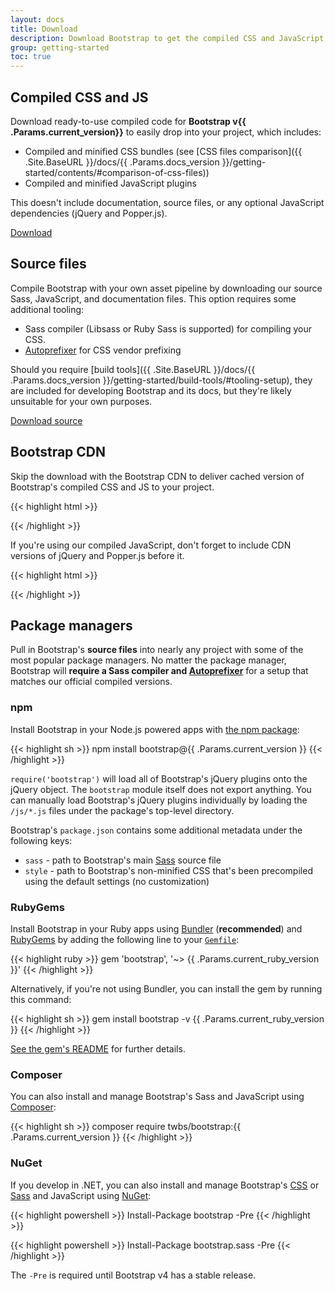 ```yaml
---
layout: docs
title: Download
description: Download Bootstrap to get the compiled CSS and JavaScript, source code, or include it with your favorite package managers like npm, RubyGems, and more.
group: getting-started
toc: true
---
```


## Compiled CSS and JS

Download ready-to-use compiled code for **Bootstrap v{{ .Params.current_version}}** to easily drop into your project, which includes:

- Compiled and minified CSS bundles (see [CSS files comparison]({{ .Site.BaseURL }}/docs/{{ .Params.docs_version }}/getting-started/contents/#comparison-of-css-files))
- Compiled and minified JavaScript plugins

This doesn't include documentation, source files, or any optional JavaScript dependencies (jQuery and Popper.js).

<a href="{{ .Params.download.dist }}" class="btn btn-bd-purple" onclick="ga('send', 'event', 'Getting started', 'Download', 'Download Bootstrap');">Download</a>

## Source files

Compile Bootstrap with your own asset pipeline by downloading our source Sass, JavaScript, and documentation files. This option requires some additional tooling:

- Sass compiler (Libsass or Ruby Sass is supported) for compiling your CSS.
- [Autoprefixer](https://github.com/postcss/autoprefixer) for CSS vendor prefixing

Should you require [build tools]({{ .Site.BaseURL }}/docs/{{ .Params.docs_version }}/getting-started/build-tools/#tooling-setup), they are included for developing Bootstrap and its docs, but they're likely unsuitable for your own purposes.

<a href="{{ .Params.download.source }}" class="btn btn-bd-purple" onclick="ga('send', 'event', 'Getting started', 'Download', 'Download source');">Download source</a>

## Bootstrap CDN

Skip the download with the Bootstrap CDN to deliver cached version of Bootstrap's compiled CSS and JS to your project.

{{< highlight html >}}
<link rel="stylesheet" href="{{ .Params.cdn.css }}" integrity="{{ .Params.cdn.css_hash }}" crossorigin="anonymous">
<script src="{{ .Params.cdn.js }}" integrity="{{ .Params.cdn.js_hash }}" crossorigin="anonymous"></script>
{{< /highlight >}}

If you're using our compiled JavaScript, don't forget to include CDN versions of jQuery and Popper.js before it.

{{< highlight html >}}
<script src="{{ .Params.cdn.jquery }}" integrity="{{ .Params.cdn.jquery_hash }}" crossorigin="anonymous"></script>
<script src="{{ .Params.cdn.popper }}" integrity="{{ .Params.cdn.popper_hash }}" crossorigin="anonymous"></script>
{{< /highlight >}}

## Package managers

Pull in Bootstrap's **source files** into nearly any project with some of the most popular package managers. No matter the package manager, Bootstrap will **require a Sass compiler and [Autoprefixer](https://github.com/postcss/autoprefixer)** for a setup that matches our official compiled versions.

### npm

Install Bootstrap in your Node.js powered apps with [the npm package](https://www.npmjs.com/package/bootstrap):

{{< highlight sh >}}
npm install bootstrap@{{ .Params.current_version }}
{{< /highlight >}}

`require('bootstrap')` will load all of Bootstrap's jQuery plugins onto the jQuery object. The `bootstrap` module itself does not export anything. You can manually load Bootstrap's jQuery plugins individually by loading the `/js/*.js` files under the package's top-level directory.

Bootstrap's `package.json` contains some additional metadata under the following keys:

- `sass` - path to Bootstrap's main [Sass](http://sass-lang.com/) source file
- `style` - path to Bootstrap's non-minified CSS that's been precompiled using the default settings (no customization)

### RubyGems

Install Bootstrap in your Ruby apps using [Bundler](https://bundler.io/) (**recommended**) and [RubyGems](https://rubygems.org/) by adding the following line to your [`Gemfile`](https://bundler.io/gemfile.html):

{{< highlight ruby >}}
gem 'bootstrap', '~> {{ .Params.current_ruby_version }}'
{{< /highlight >}}

Alternatively, if you're not using Bundler, you can install the gem by running this command:

{{< highlight sh >}}
gem install bootstrap -v {{ .Params.current_ruby_version }}
{{< /highlight >}}

[See the gem's README](https://github.com/twbs/bootstrap-rubygem/blob/master/README.md) for further details.

### Composer

You can also install and manage Bootstrap's Sass and JavaScript using [Composer](https://getcomposer.org/):

{{< highlight sh >}}
composer require twbs/bootstrap:{{ .Params.current_version }}
{{< /highlight >}}

### NuGet

If you develop in .NET, you can also install and manage Bootstrap's [CSS](https://www.nuget.org/packages/bootstrap/) or [Sass](https://www.nuget.org/packages/bootstrap.sass/) and JavaScript using [NuGet](https://www.nuget.org/):

{{< highlight powershell >}}
Install-Package bootstrap -Pre
{{< /highlight >}}

{{< highlight powershell >}}
Install-Package bootstrap.sass -Pre
{{< /highlight >}}

The `-Pre` is required until Bootstrap v4 has a stable release.

